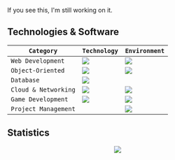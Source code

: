 If you see this, I'm still working on it.

<h2>Technologies & Software</h2>

| `Category` | `Technology` | `Environment` |
| -- | -- | -- |
|`Web Development`|<img src="https://skillicons.dev/icons?i=html,css,js,nodejs&perline=2"/>|<img src="https://skillicons.dev/icons?i=vscode,figma,replit&perline=2"/>|
|`Object-Oriented`|<img src="https://skillicons.dev/icons?i=cs,java"/>|<img src="https://skillicons.dev/icons?i=visualstudio,eclipse"/>|
|`Database`|<img src="https://skillicons.dev/icons?i=mysql,mongodb"/>||
|`Cloud & Networking`|<img src="https://skillicons.dev/icons?i=bash,linux"/>|<img src="https://skillicons.dev/icons?i=aws,ubuntu"/>|
|`Game Development`|<img src="https://skillicons.dev/icons?i=lua"/>|<img src="https://skillicons.dev/icons?i=robloxstudio"/>|
|`Project Management`||<img src="https://skillicons.dev/icons?i=azure,notion"/>|

## Statistics
<div align="center">
<img src="http://github-profile-summary-cards.vercel.app/api/cards/profile-details?username=deltagamingch&theme=tokyonight"/>
</div>

